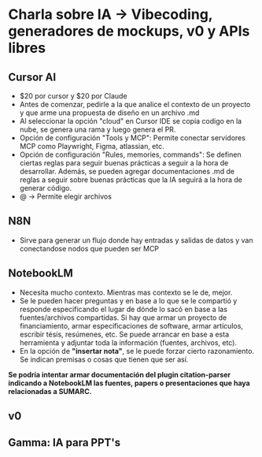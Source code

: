 
# Charla sobre IA -> Vibecoding, generadores de mockups, v0 y APIs libres


## Cursor AI

- $20 por cursor y $20 por Claude
- Antes de comenzar, pedirle a la  que analice el contexto de un proyecto y que arme una propuesta de diseño en un archivo .md
- Al seleccionar la opción "cloud" en Cursor IDE se copia codigo en la nube, se genera una rama y luego genera el PR.
- Opción de configuración "Tools y MCP": Permite conectar servidores MCP como Playwright, Figma, atlassian, etc. 
- Opción de configuración "Rules, memories, commands": Se definen ciertas reglas para seguir buenas prácticas a seguir a la hora de desarrollar. Además, se pueden agregar documentaciones .md de reglas a seguir sobre buenas prácticas que la IA seguirá a la hora de generar código.
-  @ -> Permite elegir archivos

## N8N
-  Sirve para generar un flujo donde hay entradas y salidas de datos y van conectandose nodos que pueden ser MCP

## NotebookLM
- Necesita mucho contexto. Mientras mas contexto se le de, mejor.
- Se le pueden hacer preguntas y en base a lo que se le compartió y responde especificando el lugar de dónde lo sacó en base a las fuentes/archivos compartidas. Si hay que armar un proyecto de financiamiento, armar especificaciones de software, armar artículos, escribir tésis, resúmenes, etc. Se puede arrancar en base a esta herramienta y adjuntar toda la información (fuentes, archivos, etc).
- En la opción de **"insertar nota"**, se le puede forzar cierto razonamiento. Se indican premisas o cosas que tienen que ser así.

**Se podría intentar armar documentación del plugin citation-parser indicando a NotebookLM las fuentes, papers o presentaciones que haya relacionadas a SUMARC.**

## v0


## Gamma: IA para PPT's
